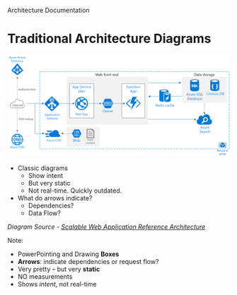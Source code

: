 Architecture Documentation

# Traditional Architecture Diagrams

<img src="./images/architecture/scalable-web-app.png" alt="Architecture - Scalable Web App" class="img-right">

- Classic diagrams
	- Show intent
	- But very static
	- Not real-time. Quickly outdated.
- What do arrows indicate?
	- Dependencies?
	- Data Flow?

<cite>Diagram Source - [Scalable Web Application Reference Architecture](https://docs.microsoft.com/en-us/azure/architecture/reference-architectures/app-service-web-app/scalable-web-app)</cite>

Note:
- PowerPointing and Drawing **Boxes**
- **Arrows**: indicate dependencies or request flow?
- Very pretty – but very **static**
- NO measurements
- Shows _intent_, not real-time

